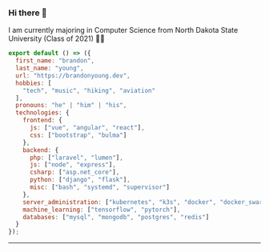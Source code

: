### Hi there 👋

I am currently majoring in Computer Science from North Dakota State University (Class of 2021) 👨‍🎓 

```js
export default () => ({
  first_name: "brandon",
  last_name: "young",
  url: "https://brandonyoung.dev",
  hobbies: [
    "tech", "music", "hiking", "aviation"
  ],
  pronouns: "he" | "him" | "his",
  technologies: {
    frontend: {
      js: ["vue", "angular", "react"],
      css: ["bootstrap", "bulma"]
    },
    backend: {
      php: ["laravel", "lumen"],
      js: ["node", "express"],
      csharp: ["asp.net_core"],
      python: ["django", "flask"],
      misc: ["bash", "systemd", "supervisor"]
    },
    server_administration: ["kubernetes", "k3s", "docker", "docker_swarm"],
    machine_learning: ["tensorflow", "pytorch"],
    databases: ["mysql", "mongodb", "postgres", "redis"]
  }
});
```

---
